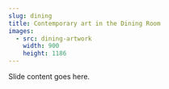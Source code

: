 ```yaml
---
slug: dining
title: Contemporary art in the Dining Room
images:
  - src: dining-artwork
    width: 900
    height: 1186
---
```

Slide content goes here.